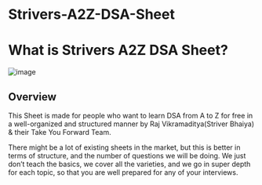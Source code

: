 # Strivers-A2Z-DSA-Sheet
# What is Strivers A2Z DSA Sheet? 

![image](https://user-images.githubusercontent.com/108109935/198030893-e0c815ef-28fa-43df-8e8a-fc42243b59fa.png)

## Overview

This Sheet is made for people who want to learn DSA from A to Z for free in a well-organized and structured manner by Raj Vikramaditya(Striver Bhaiya) & their Take You Forward Team. 

There might be a lot of existing sheets in the market, but this is better in terms of structure, and the number of questions we will be doing. We just don’t teach the basics, we cover all the varieties, and we go in super depth for each topic, so that you are well prepared for any of your interviews.


